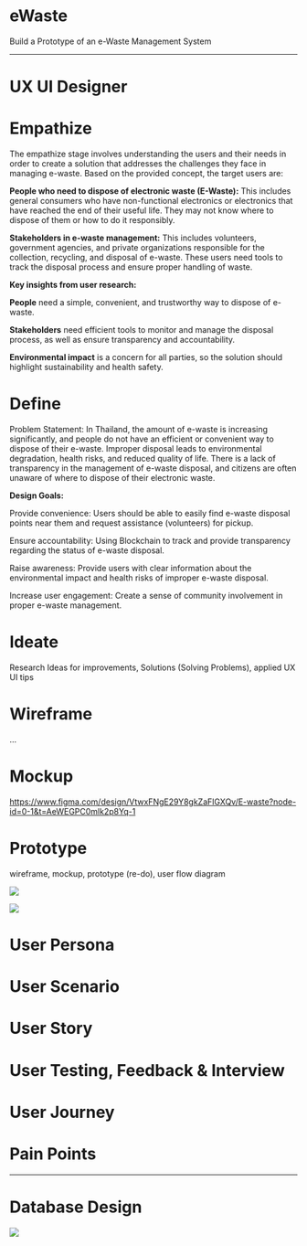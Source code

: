 # eWaste
Build a Prototype of an e-Waste Management System

---------------------------------------------------------------------------
# UX UI Designer


# Empathize 
The empathize stage involves understanding the users and their needs in order to create a solution that addresses the challenges they face in managing e-waste. Based on the provided concept, the target users are:

**People who need to dispose of electronic waste (E-Waste):** This includes general consumers who have non-functional electronics or electronics that have reached the end of their useful life. They may not know where to dispose of them or how to do it responsibly.

**Stakeholders in e-waste management:** This includes volunteers, government agencies, and private organizations responsible for the collection, recycling, and disposal of e-waste. These users need tools to track the disposal process and ensure proper handling of waste.

**Key insights from user research:**

**People** need a simple, convenient, and trustworthy way to dispose of e-waste.

**Stakeholders** need efficient tools to monitor and manage the disposal process, as well as ensure transparency and accountability.

**Environmental impact** is a concern for all parties, so the solution should highlight sustainability and health safety.


# Define
Problem Statement:
In Thailand, the amount of e-waste is increasing significantly, and people do not have an efficient or convenient way to dispose of their e-waste. Improper disposal leads to environmental degradation, health risks, and reduced quality of life. There is a lack of transparency in the management of e-waste disposal, and citizens are often unaware of where to dispose of their electronic waste.

**Design Goals:**

Provide convenience: Users should be able to easily find e-waste disposal points near them and request assistance (volunteers) for pickup.

Ensure accountability: Using Blockchain to track and provide transparency regarding the status of e-waste disposal.

Raise awareness: Provide users with clear information about the environmental impact and health risks of improper e-waste disposal.

Increase user engagement: Create a sense of community involvement in proper e-waste management.

# Ideate
Research Ideas for improvements, Solutions (Solving Problems), applied UX UI tips 

# Wireframe
...

# Mockup 
https://www.figma.com/design/VtwxFNgE29Y8gkZaFlGXQv/E-waste?node-id=0-1&t=AeWEGPC0mlk2p8Yq-1

# Prototype 
wireframe, mockup, prototype (re-do), user flow diagram
<p>
  <img src = "https://github.com/user-attachments/assets/709dc2d9-5946-42fd-97b2-086bb6a19633"/>
</p>
<p>
  <img src = "https://github.com/user-attachments/assets/fe567461-dd00-43ad-bd95-57e96ae3bcce"/>
</p>

# User Persona

# User Scenario

# User Story

# User Testing, Feedback & Interview

# User Journey

# Pain Points

---------------------------------------------------------------------------

# Database Design
  <img src = "https://github.com/user-attachments/assets/50e8861f-98d2-492d-a67a-229a1ff45c28"/>
</p>



